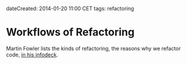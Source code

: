 dateCreated: 2014-01-20 11:00 CET
tags: refactoring

# Workflows of Refactoring

Martin Fowler lists the kinds of refactoring, the reasons 
why we refactor code, [in his infodeck](http://martinfowler.com/articles/workflowsOfRefactoring/#2hats).
